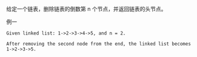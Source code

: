 给定一个链表，删除链表的倒数第 n 个节点，并返回链表的头节点。

例一
````
Given linked list: 1->2->3->4->5, and n = 2.

After removing the second node from the end, the linked list becomes 1->2->3->5.
````

